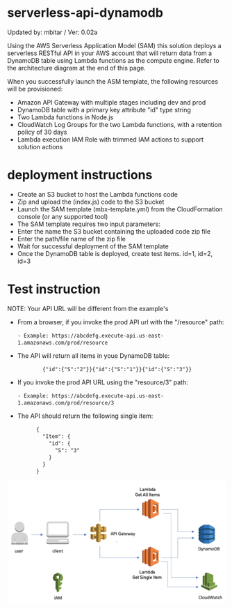 # serverless-api-dynamodb

Updated by: mbitar / Ver: 0.02a

Using the AWS Serverless Application Model (SAM) this solution deploys a serverless RESTful API in your AWS account that will return data from a DynamoDB table using Lambda functions as the compute engine. Refer to the architecture diagram at the end of this page.

When you successfully launch the ASM template, the following resources will be provisioned:

- Amazon API Gateway with multiple stages including dev and prod 
- DynamoDB table with a primary key attribute "id" type string
- Two Lambda functions in Node.js 
- CloudWatch Log Groups for the two Lambda functions, with a retention policy of 30 days
- Lambda execution IAM Role with trimmed IAM actions to support solution actions

# deployment instructions

- Create an S3 bucket to host the Lambda functions code
- Zip and upload the (index.js) code to the S3 bucket
- Launch the SAM template (mbx-template.yml) from the CloudFormation console (or any supported tool)
- The SAM template requires two input parameters:
- Enter the name the S3 bucket containing the uploaded code zip file
- Enter the path/file name of the zip file
- Wait for successful deployment of the SAM template
- Once the DynamoDB table is deployed, create test items. id=1, id=2, id=3


# Test instruction 

NOTE: Your API URL will be different from the example's

- From a browser, if you invoke the prod API url with the "/resource" path:

      - Example: https://abcdefg.execute-api.us-east-1.amazonaws.com/prod/resource

- The API will return all items in youe DynamoDB table: 

              {"id":{"S":"2"}}{"id":{"S":"1"}}{"id":{"S":"3"}}


- If you invoke the prod API URL using the "resource/3" path:

      - Example: https://abcdefg.execute-api.us-east-1.amazonaws.com/prod/resource/3

- The API should return the following single item:

            {
              "Item": {
                "id": {
                  "S": "3"
                }
              }
            }

![GitHub Logo](mbx-serverless-api.jpg)


